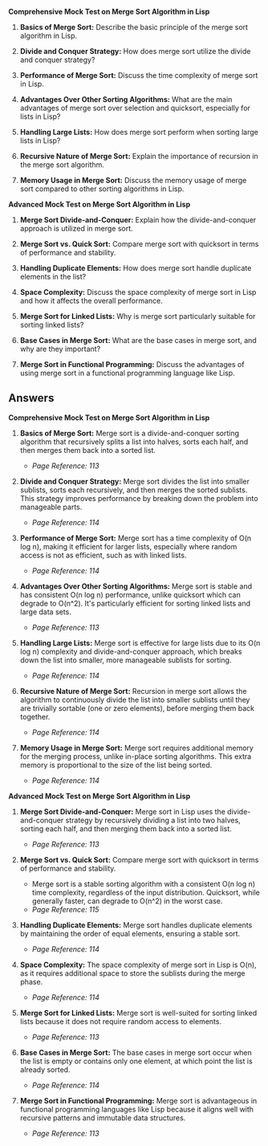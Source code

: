 **Comprehensive Mock Test on Merge Sort Algorithm in Lisp**

1. **Basics of Merge Sort:** Describe the basic principle of the merge sort algorithm in Lisp.

2. **Divide and Conquer Strategy:** How does merge sort utilize the divide and conquer strategy?

3. **Performance of Merge Sort:** Discuss the time complexity of merge sort in Lisp.

4. **Advantages Over Other Sorting Algorithms:** What are the main advantages of merge sort over selection and quicksort, especially for lists in Lisp?

5. **Handling Large Lists:** How does merge sort perform when sorting large lists in Lisp?

6. **Recursive Nature of Merge Sort:** Explain the importance of recursion in the merge sort algorithm.

7. **Memory Usage in Merge Sort:** Discuss the memory usage of merge sort compared to other sorting algorithms in Lisp.

**Advanced Mock Test on Merge Sort Algorithm in Lisp**

1. **Merge Sort Divide-and-Conquer:** Explain how the divide-and-conquer approach is utilized in merge sort.

2. **Merge Sort vs. Quick Sort:** Compare merge sort with quicksort in terms of performance and stability.

3. **Handling Duplicate Elements:** How does merge sort handle duplicate elements in the list?

4. **Space Complexity:** Discuss the space complexity of merge sort in Lisp and how it affects the overall performance.

5. **Merge Sort for Linked Lists:** Why is merge sort particularly suitable for sorting linked lists?

6. **Base Cases in Merge Sort:** What are the base cases in merge sort, and why are they important?

7. **Merge Sort in Functional Programming:** Discuss the advantages of using merge sort in a functional programming language like Lisp.
   
## Answers 

**Comprehensive Mock Test on Merge Sort Algorithm in Lisp**

1. **Basics of Merge Sort:** Merge sort is a divide-and-conquer sorting algorithm that recursively splits a list into halves, sorts each half, and then merges them back into a sorted list.
   - *Page Reference: 113*

2. **Divide and Conquer Strategy:** Merge sort divides the list into smaller sublists, sorts each recursively, and then merges the sorted sublists. This strategy improves performance by breaking down the problem into manageable parts.
   - *Page Reference: 114*

3. **Performance of Merge Sort:** Merge sort has a time complexity of O(n log n), making it efficient for larger lists, especially where random access is not as efficient, such as with linked lists.
   - *Page Reference: 114*

4. **Advantages Over Other Sorting Algorithms:** Merge sort is stable and has consistent O(n log n) performance, unlike quicksort which can degrade to O(n^2). It's particularly efficient for sorting linked lists and large data sets.
   - *Page Reference: 113*

5. **Handling Large Lists:** Merge sort is effective for large lists due to its O(n log n) complexity and divide-and-conquer approach, which breaks down the list into smaller, more manageable sublists for sorting.
   - *Page Reference: 114*

6. **Recursive Nature of Merge Sort:** Recursion in merge sort allows the algorithm to continuously divide the list into smaller sublists until they are trivially sortable (one or zero elements), before merging them back together.
   - *Page Reference: 114*

7. **Memory Usage in Merge Sort:** Merge sort requires additional memory for the merging process, unlike in-place sorting algorithms. This extra memory is proportional to the size of the list being sorted.
   - *Page Reference: 114*

**Advanced Mock Test on Merge Sort Algorithm in Lisp**

1. **Merge Sort Divide-and-Conquer:** Merge sort in Lisp uses the divide-and-conquer strategy by recursively dividing a list into two halves, sorting each half, and then merging them back into a sorted list.
   - *Page Reference: 113*

2. **Merge Sort vs. Quick Sort:** Compare merge sort with quicksort in terms of performance and stability.
   - Merge sort is a stable sorting algorithm with a consistent O(n log n) time complexity, regardless of the input distribution. Quicksort, while generally faster, can degrade to O(n^2) in the worst case.
   - *Page Reference: 115*

3. **Handling Duplicate Elements:** Merge sort handles duplicate elements by maintaining the order of equal elements, ensuring a stable sort.
   - *Page Reference: 114*

4. **Space Complexity:** The space complexity of merge sort in Lisp is O(n), as it requires additional space to store the sublists during the merge phase.
   - *Page Reference: 114*

5. **Merge Sort for Linked Lists:** Merge sort is well-suited for sorting linked lists because it does not require random access to elements.
   - *Page Reference: 113*

6. **Base Cases in Merge Sort:** The base cases in merge sort occur when the list is empty or contains only one element, at which point the list is already sorted.
   - *Page Reference: 114*

7. **Merge Sort in Functional Programming:** Merge sort is advantageous in functional programming languages like Lisp because it aligns well with recursive patterns and immutable data structures.
   - *Page Reference: 113*